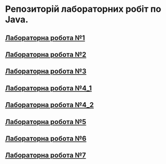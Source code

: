 # Репозиторій лабораторних робіт по Java.

## [Лабораторна робота №1](https://github.com/tarykkk/taryk/blob/main/src/main/java/com/university/lab_1/README.md)

## [Лабораторна робота №2](https://github.com/tarykkk/taryk/blob/main/src/main/java/com/university/lab_2/README.md)

## [Лабораторна робота №3](https://github.com/tarykkk/taryk/blob/main/src/main/java/com/university/lab_3/README.md)

## [Лабораторна робота №4_1](https://github.com/tarykkk/taryk/blob/main/src/main/java/com/university/lab_4_1/README.md)

## [Лабораторна робота №4_2](https://github.com/tarykkk/taryk/blob/main/src/main/java/com/university/lab_4_2/README.md)

## [Лабораторна робота №5](https://github.com/tarykkk/taryk/blob/main/src/main/java/com/university/lab_5/README.md)

## [Лабораторна робота №6](https://github.com/tarykkk/taryk/blob/main/src/main/java/com/university/lab_6/README.md)

## [Лабораторна робота №7](https://github.com/tarykkk/taryk/blob/main/src/main/java/com/university/lab_7/README.md)